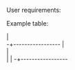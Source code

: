 User requirements:



Example table:

 |    
-+-----------------
 |  
 |    
 | 
 |
-+-----------------


